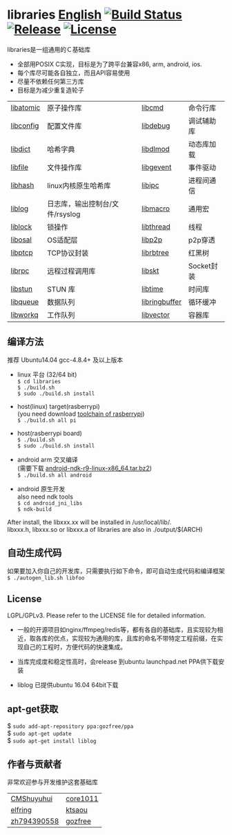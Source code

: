 libraries [English](README.md) [![Build Status](https://travis-ci.org/gozfree/libraries.svg?branch=master)](https://travis-ci.org/gozfree/libraries) [![Release](https://img.shields.io/github/release/gozfree/libraries.svg)](https://github.com/gozfree/libraries/releases) [![License](https://img.shields.io/github/license/gozfree/libraries.svg)](https://github.com/gozfree/libraries/blob/master/LICENSE.LGPL)
=========

libraries是一组通用的Ｃ基础库
* 全部用POSIX C实现，目标是为了跨平台兼容x86, arm, android, ios.
* 每个库尽可能各自独立，而且API容易使用
* 尽量不依赖任何第三方库
* 目标是为减少重复造轮子

|                        |                                    |                        |                    |
|------------------------|------------------------------------|------------------------|--------------------|
| [libatomic](libatomic) | 原子操作库                         | [libcmd](libcmd)       | 命令行库           |
| [libconfig](libconfig) | 配置文件库                         | [libdebug](libdebug)   | 调试辅助库         |
| [libdict](libdict)     | 哈希字典                           | [libdlmod](libdlmod)   | 动态库加载         |
| [libfile](libfile)     | 文件操作库                         | [libgevent](libgevent) | 事件驱动           |
| [libhash](libhash)     | linux内核原生哈希库                | [libipc](libipc)       | 进程间通信         |
| [liblog](liblog)       | 日志库，输出控制台/文件/rsyslog    | [libmacro](libmacro)   | 通用宏             |
| [liblock](liblock)     | 锁操作                             | [libthread](libthread) | 线程               |
| [libosal](libosal)     | OS适配层                           | [libp2p](libp2p)       | p2p穿透            |
| [libptcp](libptcp)     | TCP协议封装                        | [librbtree](librbtree) | 红黑树             |
| [librpc](librpc)       | 远程过程调用库                     | [libskt](libskt)       | Socket封装         |
| [libstun](libstun)     | STUN 库                            | [libtime](libtime)     | 时间库             |
| [libqueue](libqueue)   | 数据队列                           | [libringbuffer](libringbuffer) | 循环缓冲   |
| [libworkq](libworkq)   | 工作队列                           | [libvector](libvector) | 容器库             |

## 编译方法
推荐 Ubuntu14.04 gcc-4.8.4+ 及以上版本

  * linux 平台 (32/64 bit)  
   `$ cd libraries`  
   `$ ./build.sh`  
   `$ sudo ./build.sh install`

  * host(linux) target(rasberrypi)  
    (you need download [toolchain of rasberrypi](https://github.com/raspberrypi/tools.git))  
   `$ ./build.sh all pi`

  * host(rasberrypi board)  
   `$ ./build.sh`  
   `$ sudo ./build.sh install`  

  * android arm 交叉编译  
   (需要下载 [android-ndk-r9-linux-x86_64.tar.bz2](http://dl.google.com/android/ndk/android-ndk-r9-linux-x86_64.tar.bz2))  
   `$ ./build.sh all android`  

  * android 原生开发  
    also need ndk tools  
   `$ cd android_jni_libs`  
   `$ ndk-build`  

   After install, the libxxx.xx will be installed in /usr/local/lib/.  
   libxxx.h, libxxx.so or libxxx.a of libraries are also in ./output/$(ARCH)  

## 自动生成代码
   如果要加入你自己的开发库，只需要执行如下命令，即可自动生成代码和编译框架  
  `$ ./autogen_lib.sh libfoo`

## License
LGPL/GPLv3. Please refer to the LICENSE file for detailed information.

* 一般的开源项目如nginx/ffmpeg/redis等，都有各自的基础库，且实现较为相近，取各库的优点，实现较为通用的库，且库的命名不带特定工程前缀，在实现自己的工程时，方便代码的快速集成。
* 当库完成度和稳定性高时，会release 到ubuntu launchpad.net PPA供下载安装

* liblog 已提供ubuntu 16.04 64bit下载

## apt-get获取

  $ `sudo add-apt-repository ppa:gozfree/ppa`  
  $ `sudo apt-get update`  
  $ `sudo apt-get install liblog`


## 作者与贡献者
非常欢迎参与开发维护这套基础库

|                                               |                                               |
|-----------------------------------------------|-----------------------------------------------|
| [CMShuyuhui](https://github.com/CMShuyuhui)   | [core1011](https://github.com/core1011)       |
| [elfring](https://github.com/elfring)         | [ktsaou](https://github.com/ktsaou)           |
| [zh794390558](https://github.com/zh794390558) | [gozfree](https://github.com/gozfree)         |

